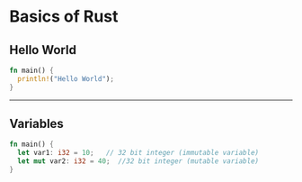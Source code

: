# Basics of Rust 

## Hello World 

```rs 
fn main() {
  println!("Hello World");
}
```

---

## Variables 

```rs 
fn main() {
  let var1: i32 = 10;   // 32 bit integer (immutable variable)
  let mut var2: i32 = 40;  //32 bit integer (mutable variable)
}
``` 

